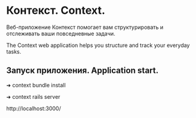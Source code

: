 # Контекст. Context.

Веб-приложение Контекст помогает вам структурировать и отслеживать ваши повседневные задачи.

The Context web application helps you structure and track your everyday tasks.

## Запуск приложения. Application start.

➜  context bundle install

➜  context rails server

http://localhost:3000/